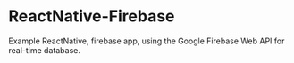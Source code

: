 # ReactNative-Firebase

Example ReactNative, firebase app, using the Google Firebase Web API for real-time database.